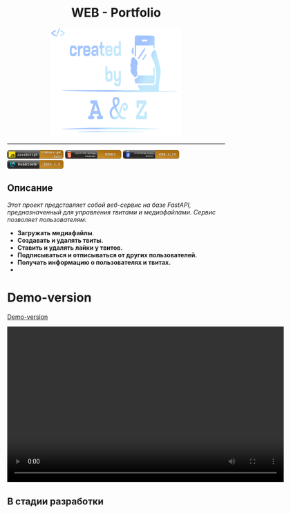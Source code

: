 <div align="center">
  <h1>WEB - Portfolio</h1>
  <img src="/assets/images/logo.png" alt="Demo" width="300" height="250">
</div>

<hr />

<img src="assets/images/skills/javaSCRP.png" alt="Demo" width="130" height="20"> <img src="assets/images/skills/HTML5.png" alt="Demo" width="130" height="20"> <img src="assets/images/skills/CSS 4.15_.png" alt="Demo" width="130" height="20"> <img src="assets/images/skills/webst.png" alt="Demo" width="130" height="20">

## Описание

*Этот проект представляет собой веб-сервис на базе FastAPI, предназначенный для управления твитами и медиафайлами. 
Сервис позволяет пользователям:*

- **Загружать медиафайлы**.
- **Создавать и удалять твиты.**
- **Ставить и удалять лайки у твитов.**
- **Подписываться и отписываться от других пользователей.**
- **Получать информацию о пользователях и твитах.**
- 
# Demo-version 
[Demo-version](https://github.com/user-attachments/assets/ee3d20bb-003d-4239-b60e-c1a3da054100)

<video width="640" height="360" controls>
  <source src="https://github.com/user-attachments/assets/ee3d20bb-003d-4239-b60e-c1a3da054100" type="video/mp4">
  Your browser does not support the video tag.
</video>

## В стадии разработки
